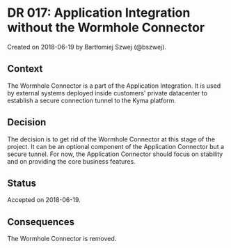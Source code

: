 # DR 017: Application Integration without the Wormhole Connector

Created on 2018-06-19 by Bartłomiej Szwej (@bszwej).

## Context

The Wormhole Connector is a part of the Application Integration. It is used by external systems deployed inside customers' private datacenter to establish a secure connection tunnel to the Kyma platform.

## Decision

The decision is to get rid of the Wormhole Connector at this stage of the project. It can be an optional component of the Application Connector but a secure tunnel. For now, the Application Connector should focus on stability and on providing the core business features.

## Status

Accepted on 2018-06-19.

## Consequences

The Wormhole Connector is removed.
